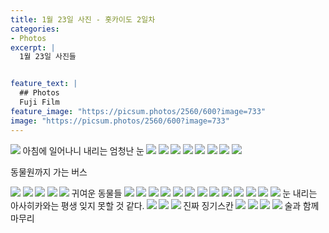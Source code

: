 ```yaml
---
title: 1월 23일 사진 - 홋카이도 2일차
categories:
- Photos
excerpt: |
  1월 23일 사진들


feature_text: |
  ## Photos
  Fuji Film
feature_image: "https://picsum.photos/2560/600?image=733"
image: "https://picsum.photos/2560/600?image=733"
---
```

<style type="text/css"> 
@font-face {
    font-family: 'GmarketSansMedium';
    src: url('https://cdn.jsdelivr.net/gh/projectnoonnu/noonfonts_2001@1.1/GmarketSansMedium.woff') format('woff');
    font-weight: normal;
    font-style: normal;
}
body{
font-family: 'GmarketSansMedium';
}
</style>
<img src = "https://smu-capstone-bucket1.s3.ap-northeast-2.amazonaws.com/blog_images_1/1%3A26%3A2/DSCF3443.jpg">
아침에 일어나니 내리는 엄청난 눈

<img src = "https://smu-capstone-bucket1.s3.ap-northeast-2.amazonaws.com/blog_images_1/1%3A26%3A2/DSCF3444.jpg">

<img src = "https://smu-capstone-bucket1.s3.ap-northeast-2.amazonaws.com/blog_images_1/1%3A26%3A2/DSCF3447.jpg">

<img src = "https://smu-capstone-bucket1.s3.ap-northeast-2.amazonaws.com/blog_images_1/1%3A26%3A2/DSCF3451.jpg">

<img src = "https://smu-capstone-bucket1.s3.ap-northeast-2.amazonaws.com/blog_images_1/1%3A26%3A2/DSCF3470.jpg">

<img src = "https://smu-capstone-bucket1.s3.ap-northeast-2.amazonaws.com/blog_images_1/1%3A26%3A2/DSCF3484.jpg">

<img src = "https://smu-capstone-bucket1.s3.ap-northeast-2.amazonaws.com/blog_images_1/1%3A26%3A2/DSCF3492.jpg">

<!-- <img src = "https://smu-capstone-bucket1.s3.ap-northeast-2.amazonaws.com/blog_images_1/1%3A26%3A2/DSCF3500.jpg"> -->
<img src = "https://smu-capstone-bucket1.s3.ap-northeast-2.amazonaws.com/blog_images_1/1%3A26%3A2/DSCF3522.jpg">

<img src = "https://smu-capstone-bucket1.s3.ap-northeast-2.amazonaws.com/blog_images_1/1%3A26%3A2/DSCF3529.jpg">

동물원까지 가는 버스

<img src = "https://smu-capstone-bucket1.s3.ap-northeast-2.amazonaws.com/blog_images_1/1%3A26%3A2/DSCF3533.jpg">

<img src = "https://smu-capstone-bucket1.s3.ap-northeast-2.amazonaws.com/blog_images_1/1%3A26%3A2/DSCF3539.jpg">

<img src = "https://smu-capstone-bucket1.s3.ap-northeast-2.amazonaws.com/blog_images_1/1%3A26%3A2/DSCF3551.jpg">

<img src = "https://smu-capstone-bucket1.s3.ap-northeast-2.amazonaws.com/blog_images_1/1%3A26%3A2/DSCF3609.jpg">

<img src = "https://smu-capstone-bucket1.s3.ap-northeast-2.amazonaws.com/blog_images_1/1%3A26%3A2/DSCF3626.jpg">
귀여운 동물들

<!-- <img src = "https://smu-capstone-bucket1.s3.ap-northeast-2.amazonaws.com/blog_images_1/1%3A26%3A2/DSCF3628.jpg">
<img src = "https://smu-capstone-bucket1.s3.ap-northeast-2.amazonaws.com/blog_images_1/1%3A26%3A2/DSCF3628.jpg"> -->
<img src = "https://smu-capstone-bucket1.s3.ap-northeast-2.amazonaws.com/blog_images_1/1%3A26%3A2/DSCF3662.jpg">

<img src = "https://smu-capstone-bucket1.s3.ap-northeast-2.amazonaws.com/blog_images_1/1%3A26%3A2/DSCF3739.jpg">

<img src = "https://smu-capstone-bucket1.s3.ap-northeast-2.amazonaws.com/blog_images_1/1%3A26%3A2/DSCF3741.jpg">

<img src = "https://smu-capstone-bucket1.s3.ap-northeast-2.amazonaws.com/blog_images_1/1%3A26%3A2/DSCF3795.jpg">

<img src = "https://smu-capstone-bucket1.s3.ap-northeast-2.amazonaws.com/blog_images_1/1%3A26%3A2/DSCF3880.jpg">

<img src = "https://smu-capstone-bucket1.s3.ap-northeast-2.amazonaws.com/blog_images_1/1%3A26%3A2/DSCF3892.jpg">

<img src = "https://smu-capstone-bucket1.s3.ap-northeast-2.amazonaws.com/blog_images_1/1%3A26%3A2/DSCF3919.jpg">

<img src = "https://smu-capstone-bucket1.s3.ap-northeast-2.amazonaws.com/blog_images_1/1%3A26%3A2/DSCF3928.jpg">

<img src = "https://smu-capstone-bucket1.s3.ap-northeast-2.amazonaws.com/blog_images_1/1%3A26%3A2/DSCF3941.jpg">

<img src = "https://smu-capstone-bucket1.s3.ap-northeast-2.amazonaws.com/blog_images_1/1%3A26%3A2/DSCF3952.jpg">

<img src = "https://smu-capstone-bucket1.s3.ap-northeast-2.amazonaws.com/blog_images_1/1%3A26%3A2/DSCF3953.jpg">

<img src = "https://smu-capstone-bucket1.s3.ap-northeast-2.amazonaws.com/blog_images_1/1%3A26%3A2/DSCF3954.jpg">

<img src = "https://smu-capstone-bucket1.s3.ap-northeast-2.amazonaws.com/blog_images_1/1%3A26%3A2/DSCF3955.jpg">
눈 내리는 아사히카와는 평생 잊지 못할 것 같다.
<img src = "https://smu-capstone-bucket1.s3.ap-northeast-2.amazonaws.com/blog_images_1/1%3A26%3A2/DSCF3964.jpg">

<img src = "https://smu-capstone-bucket1.s3.ap-northeast-2.amazonaws.com/blog_images_1/1%3A26%3A2/DSCF3972.jpg">

<img src = "https://smu-capstone-bucket1.s3.ap-northeast-2.amazonaws.com/blog_images_1/1%3A26%3A2/DSCF4001.jpg">
진짜 징기스칸

<img src = "https://smu-capstone-bucket1.s3.ap-northeast-2.amazonaws.com/blog_images_1/1%3A26%3A2/DSCF4027.jpg">

<img src = "https://smu-capstone-bucket1.s3.ap-northeast-2.amazonaws.com/blog_images_1/1%3A26%3A2/DSCF4078.jpg">

<img src = "https://smu-capstone-bucket1.s3.ap-northeast-2.amazonaws.com/blog_images_1/1%3A26%3A2/DSCF4080.jpg">

<img src = "https://smu-capstone-bucket1.s3.ap-northeast-2.amazonaws.com/blog_images_1/1%3A26%3A2/DSCF4089.jpg">
술과 함께 마무리
